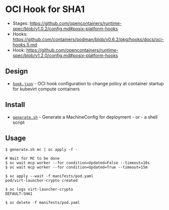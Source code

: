 # OCI Hook for SHA1

- Stages: https://github.com/opencontainers/runtime-spec/blob/v1.0.2/config.md#posix-platform-hooks
- Hooks: https://github.com/containers/podman/blob/v0.6.2/pkg/hooks/docs/oci-hooks.5.md
- Hook: https://github.com/opencontainers/runtime-spec/blob/v1.2.0/config.md#posix-platform-hooks

## Design

- [`hook.json`](contrib/hook.json) - OCI hook configuration to change policy at container startup
  for kubevirt compute containers

## Install

- [`generate.sh`](generate.sh) - Generate a MachineConfig for deployment - or - a shell script

## Usage

    $ generate.sh mc | oc apply -f -

    # Wait for MC to be done
    $ oc wait mcp worker --for condition=Updated=False --timeout=10s
    $ oc wait mcp worker --for condition=Updated=True --timeout=15m

    $ oc apply --wait -f manifests/pod.yaml
    pod/virt-launcher-crypto created

    $ oc logs virt-launcher-crypto
    DEFAULT:SHA1

    $ oc delete -f manifests/pod.yaml
